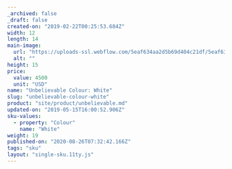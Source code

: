 ```yaml
---
_archived: false
_draft: false
created-on: "2019-02-22T00:25:53.684Z"
width: 12
length: 14
main-image:
  url: "https://uploads-ssl.webflow.com/5eaf634aa2d5b69d404c21df/5eaf634aa2d5b6cef34c2259_store-item-1.jpg"
  alt: ""
height: 15
price:
  value: 4500
  unit: "USD"
name: "Unbelievable Colour: White"
slug: "unbelievable-colour-white"
product: "site/product/unbelievable.md"
updated-on: "2019-05-15T16:00:52.906Z"
sku-values:
  - property: "Colour"
    name: "White"
weight: 19
published-on: "2020-08-26T07:32:42.166Z"
tags: "sku"
layout: "single-sku.11ty.js"
---
```



